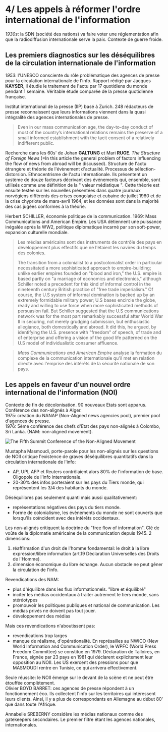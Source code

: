 # 4/ Les appels à réformer l'ordre international de l'information

_1930s_: la SDN \(société des nations\) va faire voter une réglementation afin que la radiodiffusion internationale serve la paix. Contexte de guerre froide.

## Les premiers diagnostics sur les déséquilibres de la circulation internationale de l'information

_1953_: l'UNESCO consciente du rôle problématique des agences de presse pour la circulation internationale de l'info. Rapport rédigé par Jacques **KAYSER**, il étudie le traitement de l'actu par 17 quotidiens du monde pendant 1 semaine. Véritable étude comparée de la presse quotidienne française.

Institut international de la presse \(IIP\) basé à Zurich. 248 rédacteurs de presse reconnaissent que leurs informations viennent dans la quasi intégralité des agences internationales de presse.

> Even in our mass communication age, the day-to-day conduct of most of the country’s international relations remains the preserve of a small informed establishment with the tacit consent of a relatively indifferent public.

Recherche dans les 60s' de Johan **GALTUNG** et Mari **RUGE**. _The Structure of Foreign News_ \(=In this article the general problem of factors influencing the flow of news from abroad will be discussed\). Structure de l'actu étrangère et théorie de l'évènement d'actualité. Processus de sélection-distorsion. Ethnocentrisme de l'actu internationale. Ils présentent un système de douze facteurs décrivant des événements qui, ensemble, sont utilisés comme une définition de la " valeur médiatique ". Cette théorie est ensuite testée sur les nouvelles présentées dans quatre journaux norvégiens différents des crises congolaise et cubaine de juillet 1960 et de la crise chypriote de mars-avril 1964, et les données sont dans la majorité des cas jugées conformes à la théorie.

Herbert SCHILLER, économie politique de la communication. 1969: Mass Communications and American Empire. Les USA détiennent une puissance inégalée après la WW2, politique diplomatique incarné par son soft-power, expansion culturelle mondiale.

> Les médias américains sont des instruments de contrôle des pays en développement plus effectifs que ne l'étaient les navires du temps des colonies.
>
> The transition from a colonialist to a postcolonialist order in particular necessitated a more sophisticated approach to empire-building; unlike earlier empires founded on "blood and iron," the U.S. empire is based partly on "a marriage of economics and electronics," although Schiller noted a precedent for this kind of informal control in the nineteenth century British practice of "free trade imperialism." Of course, the U.S system of informal domination is backed up by an extremely formidable military power; U.S bases encircle the globe, ready and willing to use force when more sophisticated methods of persuasion fail. But Schiller suggested that the U.S communications network was for the most part remarkably successful after World War II in securing, not merely grudging submission, but enthusiastic allegiance, both domestically and abroad. It did this, he argued, by identifying the U.S. presence with "freedom" of speech, of trade and of enterprise and offering a vision of the good life patterned on the U.S model of individualistic consumer affluence.

> _Mass Communications and American Empire_ analyse la formation du complexe de la communication internationale qu'il met en relation directe avec l'emprise des intérêts de la sécurité nationale de son pays.

## Les appels en faveur d'un nouvel ordre international de l'information \(NOI\)

Contexte de fin de décolonisation. 90 nouveaux Etats sont apparus.  
Conférence des non-alignés à Alger.  
1975: création du NANAP (Non-Aligned news agencies pool), premier pool d'agences de presse.  
1976: 5ème conférence des chefs d'Etat des pays non-alignés à Colombo, Sri Lanka. (NAM: non-aligned movement).

![The Fifth Summit Conference of the Non-Aligned Movement](https://github.com/raphaelmartin/cours-l3s2-infocomsocio/raw/15b063251a4aaa34c0b494175954265c63e24f74/Capture%20d’écran%202018-05-26%20à%2022.35.11.png)

Mustapha Masmoudi, porte-parole pour les non-alignés sur les questions de NOII critique l'existence de graves déséquilibres quantitatifs dans la circulation internationale de l'info:
- AP, UPI, AFP et Reuters contrôlaient alors 80% de l'information de base. Oligopole de l'info internationale.
- 20-30% des infos porteraient sur les pays du Tiers monde, qui représentent les 3/4 des habitants du monde.

Déséquilibres pas seulement quanti mais aussi qualitativement:
- représentations négatives des pays du tiers monde.
- Forme de colonialisme, les évènements du monde ne sont couverts que lorsqu'ils coïncident avec des intérêts occidentaux.

Les non-alignés critiquent la doctrine du "free flow of information". Clé de voûte de la diplomatie américaine de la communication depuis 1945. 2 dimensions:

1. réaffirmation d'un droit de l'homme fondamental: le droit à la libre expression/libre information (art.19 Déclaration Universelles des Droits de l'Homme).
2. dimension économique du libre échange. Aucun obstacle ne peut gêner la circulation de l'info.

Revendications des NAM:
- plus d'équilibre dans les flux informationnels. "libre et équilibré"
- inciter les médias occidentaux à traiter autrement le tiers monde, sans stéréotypes
- promouvoir les politiques publiques et national de communication. Les médias privés ne doivent pas tout jouer.
- développement des médias

Mais ces revendications n'aboutissent pas:
- revendications trop larges
- manque de réalisme, d'opérationalité.
En représailles au NWICO (New World Information and Communication Order), le WPFC (World Press Freedom Committee) se constitue en 1979. Déclaration de Talloires, en France, signée par 23 pays en 1981 qui déclarent explicitement leur opposition au NOII.
Les US exercent des pressions pour que MASMOUDI rentre en Tunisie, ce qui arrivera effectivement.

Seule réussite: le NOII émerge sur le devant de la scène et ne peut être étouffée complètement.  
Olivier BOYD BARRET: ces agences de presse répondent à un fonctionnement éco. Ils collectent l'info sur les territoires qui intéressent leurs clients. Ainsi, il y a plus de correspondants en Allemagne au début 80' que dans toute l'Afrique.

Annabelle SREBERNY considère les médias nationaux comme des gatekeepers secondaires. Le premier filtre étant les agences nationales, internationales.
